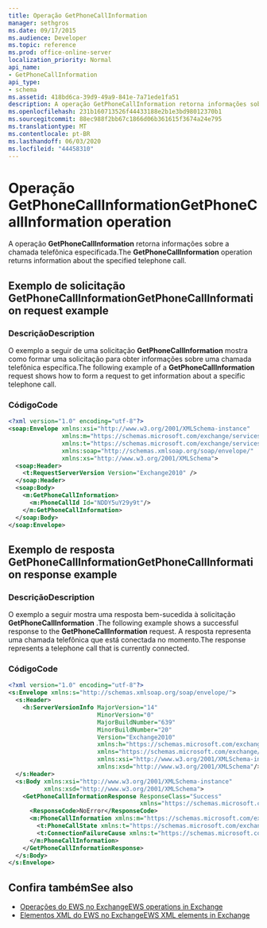 ```yaml
---
title: Operação GetPhoneCallInformation
manager: sethgros
ms.date: 09/17/2015
ms.audience: Developer
ms.topic: reference
ms.prod: office-online-server
localization_priority: Normal
api_name:
- GetPhoneCallInformation
api_type:
- schema
ms.assetid: 418bd6ca-39d9-49a9-841e-7a71ede1fa51
description: A operação GetPhoneCallInformation retorna informações sobre a chamada telefônica especificada.
ms.openlocfilehash: 231b160713526f44433188e2b1e3bd98012370b1
ms.sourcegitcommit: 88ec988f2bb67c1866d06b361615f3674a24e795
ms.translationtype: MT
ms.contentlocale: pt-BR
ms.lasthandoff: 06/03/2020
ms.locfileid: "44458310"
---
```

# <a name="getphonecallinformation-operation"></a><span data-ttu-id="41ec8-103">Operação GetPhoneCallInformation</span><span class="sxs-lookup"><span data-stu-id="41ec8-103">GetPhoneCallInformation operation</span></span>

<span data-ttu-id="41ec8-104">A operação **GetPhoneCallInformation** retorna informações sobre a chamada telefônica especificada.</span><span class="sxs-lookup"><span data-stu-id="41ec8-104">The **GetPhoneCallInformation** operation returns information about the specified telephone call.</span></span> 
  
## <a name="getphonecallinformation-request-example"></a><span data-ttu-id="41ec8-105">Exemplo de solicitação GetPhoneCallInformation</span><span class="sxs-lookup"><span data-stu-id="41ec8-105">GetPhoneCallInformation request example</span></span>

### <a name="description"></a><span data-ttu-id="41ec8-106">Descrição</span><span class="sxs-lookup"><span data-stu-id="41ec8-106">Description</span></span>

<span data-ttu-id="41ec8-107">O exemplo a seguir de uma solicitação **GetPhoneCallInformation** mostra como formar uma solicitação para obter informações sobre uma chamada telefônica específica.</span><span class="sxs-lookup"><span data-stu-id="41ec8-107">The following example of a **GetPhoneCallInformation** request shows how to form a request to get information about a specific telephone call.</span></span> 
  
### <a name="code"></a><span data-ttu-id="41ec8-108">Código</span><span class="sxs-lookup"><span data-stu-id="41ec8-108">Code</span></span>

```xml
<?xml version="1.0" encoding="utf-8"?>
<soap:Envelope xmlns:xsi="http://www.w3.org/2001/XMLSchema-instance"
               xmlns:m="https://schemas.microsoft.com/exchange/services/2006/messages"
               xmlns:t="https://schemas.microsoft.com/exchange/services/2006/types"
               xmlns:soap="http://schemas.xmlsoap.org/soap/envelope/"
               xmlns:xs="http://www.w3.org/2001/XMLSchema">
  <soap:Header>
    <t:RequestServerVersion Version="Exchange2010" />
  </soap:Header>
  <soap:Body>
    <m:GetPhoneCallInformation>
      <m:PhoneCallId Id="NDDY5uY29y9t"/>
    </m:GetPhoneCallInformation>
  </soap:Body>
</soap:Envelope>
```

## <a name="getphonecallinformation-response-example"></a><span data-ttu-id="41ec8-109">Exemplo de resposta GetPhoneCallInformation</span><span class="sxs-lookup"><span data-stu-id="41ec8-109">GetPhoneCallInformation response example</span></span>

### <a name="description"></a><span data-ttu-id="41ec8-110">Descrição</span><span class="sxs-lookup"><span data-stu-id="41ec8-110">Description</span></span>

<span data-ttu-id="41ec8-111">O exemplo a seguir mostra uma resposta bem-sucedida à solicitação **GetPhoneCallInformation** .</span><span class="sxs-lookup"><span data-stu-id="41ec8-111">The following example shows a successful response to the **GetPhoneCallInformation** request.</span></span> <span data-ttu-id="41ec8-112">A resposta representa uma chamada telefônica que está conectada no momento.</span><span class="sxs-lookup"><span data-stu-id="41ec8-112">The response represents a telephone call that is currently connected.</span></span> 
  
### <a name="code"></a><span data-ttu-id="41ec8-113">Código</span><span class="sxs-lookup"><span data-stu-id="41ec8-113">Code</span></span>

```xml
<?xml version="1.0" encoding="utf-8"?>
<s:Envelope xmlns:s="http://schemas.xmlsoap.org/soap/envelope/">
  <s:Header>
    <h:ServerVersionInfo MajorVersion="14" 
                         MinorVersion="0" 
                         MajorBuildNumber="639" 
                         MinorBuildNumber="20" 
                         Version="Exchange2010" 
                         xmlns:h="https://schemas.microsoft.com/exchange/services/2006/types" 
                         xmlns="https://schemas.microsoft.com/exchange/services/2006/types" 
                         xmlns:xsi="http://www.w3.org/2001/XMLSchema-instance" 
                         xmlns:xsd="http://www.w3.org/2001/XMLSchema"/>
  </s:Header>
  <s:Body xmlns:xsi="http://www.w3.org/2001/XMLSchema-instance" 
          xmlns:xsd="http://www.w3.org/2001/XMLSchema">
    <GetPhoneCallInformationResponse ResponseClass="Success" 
                                     xmlns="https://schemas.microsoft.com/exchange/services/2006/messages">
      <ResponseCode>NoError</ResponseCode>
      <m:PhoneCallInformation xmlns:m="https://schemas.microsoft.com/exchange/services/2006/messages">
        <t:PhoneCallState xmlns:t="https://schemas.microsoft.com/exchange/services/2006/types">Connected</t:PhoneCallState>
        <t:ConnectionFailureCause xmlns:t="https://schemas.microsoft.com/exchange/services/2006/types">None</t:ConnectionFailureCause>
      </m:PhoneCallInformation>
    </GetPhoneCallInformationResponse>
  </s:Body>
</s:Envelope>
```

## <a name="see-also"></a><span data-ttu-id="41ec8-114">Confira também</span><span class="sxs-lookup"><span data-stu-id="41ec8-114">See also</span></span>

- [<span data-ttu-id="41ec8-115">Operações do EWS no Exchange</span><span class="sxs-lookup"><span data-stu-id="41ec8-115">EWS operations in Exchange</span></span>](ews-operations-in-exchange.md)
- [<span data-ttu-id="41ec8-116">Elementos XML do EWS no Exchange</span><span class="sxs-lookup"><span data-stu-id="41ec8-116">EWS XML elements in Exchange</span></span>](ews-xml-elements-in-exchange.md)

